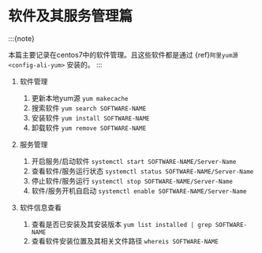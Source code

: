 # 软件及其服务管理篇

:::{note}

本篇主要记录在centos7中的软件管理。且这些软件都是通过 {ref}`阿里yum源 <config-ali-yum>`  安装的。
:::

1. 软件管理

   1. 更新本地yum源 `yum makecache`
   2. 搜索软件 `yum search SOFTWARE-NAME`
   3. 安装软件 `yum install SOFTWARE-NAME`
   4. 卸载软件 `yum remove SOFTWARE-NAME`

2. 服务管理

   1. 开启服务/启动软件 `systemctl start SOFTWARE-NAME/Server-Name`
   2. 查看软件/服务运行状态 `systemctl status SOFTWARE-NAME/Server-Name`
   3. 停止软件/服务运行 `systemctl stop SOFTWARE-NAME/Server-Name`
   4. 软件/服务开机自启动 `systemctl enable SOFTWARE-NAME/Server-Name`

3. 软件信息查看

   1. 查看是否已安装及其安装版本 `yum list installed | grep SOFTWARE-NAME`
   2. 查看软件安装位置及其相关文件路径 `whereis SOFTWARE-NAME`
